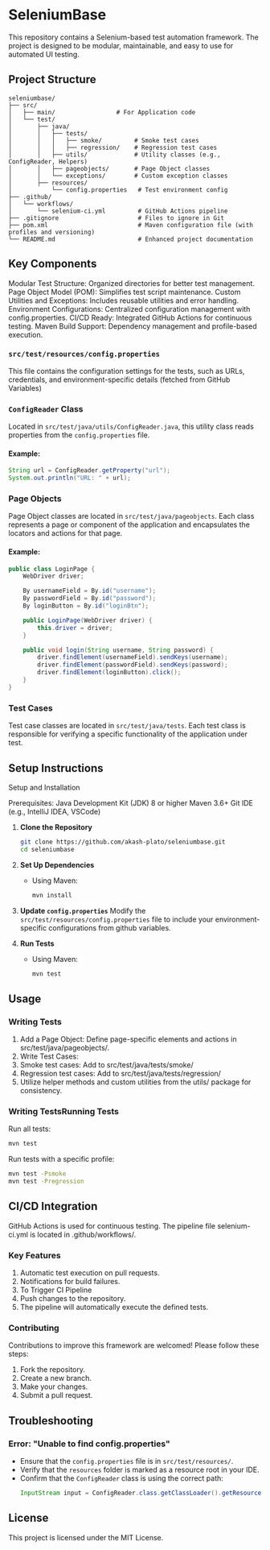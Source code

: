 # SeleniumBase

This repository contains a Selenium-based test automation framework. The project is designed to be modular, maintainable, and easy to use for automated UI testing.

## Project Structure

```plaintext
seleniumbase/
├── src/
│   ├── main/                 # For Application code
│   └── test/
│       ├── java/
│       │   ├── tests/
│       │   │   ├── smoke/         # Smoke test cases
│       │   │   ├── regression/    # Regression test cases
│       │   ├── utils/             # Utility classes (e.g., ConfigReader, Helpers)
│       │   ├── pageobjects/       # Page Object classes
│       │   └── exceptions/        # Custom exception classes
│       ├── resources/
│           └── config.properties   # Test environment config
├── .github/
│   └── workflows/
│       └── selenium-ci.yml         # GitHub Actions pipeline
├── .gitignore                      # Files to ignore in Git
├── pom.xml                         # Maven configuration file (with profiles and versioning)
└── README.md                       # Enhanced project documentation

```

## Key Components
Modular Test Structure: Organized directories for better test management.
Page Object Model (POM): Simplifies test script maintenance.
Custom Utilities and Exceptions: Includes reusable utilities and error handling.
Environment Configurations: Centralized configuration management with config.properties.
CI/CD Ready: Integrated GitHub Actions for continuous testing.
Maven Build Support: Dependency management and profile-based execution.

### `src/test/resources/config.properties`
This file contains the configuration settings for the tests, such as URLs, credentials, and environment-specific details (fetched from GitHub Variables)

### `ConfigReader` Class
Located in `src/test/java/utils/ConfigReader.java`, this utility class reads properties from the `config.properties` file.

#### Example:
```java
String url = ConfigReader.getProperty("url");
System.out.println("URL: " + url);
```

### Page Objects
Page Object classes are located in `src/test/java/pageobjects`. Each class represents a page or component of the application and encapsulates the locators and actions for that page.

#### Example:
```java
public class LoginPage {
    WebDriver driver;

    By usernameField = By.id("username");
    By passwordField = By.id("password");
    By loginButton = By.id("loginBtn");

    public LoginPage(WebDriver driver) {
        this.driver = driver;
    }

    public void login(String username, String password) {
        driver.findElement(usernameField).sendKeys(username);
        driver.findElement(passwordField).sendKeys(password);
        driver.findElement(loginButton).click();
    }
}
```

### Test Cases
Test case classes are located in `src/test/java/tests`. Each test class is responsible for verifying a specific functionality of the application under test.

## Setup Instructions

Setup and Installation

Prerequisites:
Java Development Kit (JDK) 8 or higher
Maven 3.6+
Git
IDE (e.g., IntelliJ IDEA, VSCode)


1. **Clone the Repository**
   ```bash
   git clone https://github.com/akash-plato/seleniumbase.git
   cd seleniumbase
   ```

2. **Set Up Dependencies**
   - Using Maven:
     ```bash
     mvn install
     ```

3. **Update `config.properties`**
   Modify the `src/test/resources/config.properties` file to include your environment-specific configurations from github variables.

4. **Run Tests**
   - Using Maven:
     ```bash
     mvn test
     ```
## Usage

### Writing Tests

1. Add a Page Object: Define page-specific elements and actions in src/test/java/pageobjects/.
2. Write Test Cases:
3. Smoke test cases: Add to src/test/java/tests/smoke/
4. Regression test cases: Add to src/test/java/tests/regression/
5. Utilize helper methods and custom utilities from the utils/ package for consistency.

### Writing TestsRunning Tests

Run all tests:
   ```bash
mvn test
   ```

Run tests with a specific profile:
   ```bash
mvn test -Psmoke
mvn test -Pregression
   ```

## CI/CD Integration
GitHub Actions is used for continuous testing. The pipeline file selenium-ci.yml is located in .github/workflows/.

### Key Features
1. Automatic test execution on pull requests.
2. Notifications for build failures.
3. To Trigger CI Pipeline
4. Push changes to the repository.
5. The pipeline will automatically execute the defined tests.

### Contributing

Contributions to improve this framework are welcomed! Please follow these steps:
1. Fork the repository.
2. Create a new branch.
3. Make your changes.
4. Submit a pull request.

## Troubleshooting

### Error: "Unable to find config.properties"
- Ensure that the `config.properties` file is in `src/test/resources/`.
- Verify that the `resources` folder is marked as a resource root in your IDE.
- Confirm that the `ConfigReader` class is using the correct path:
  ```java
  InputStream input = ConfigReader.class.getClassLoader().getResourceAsStream("config.properties");
  ```


## License
This project is licensed under the MIT License.
